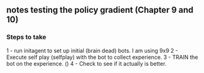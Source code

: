 ## notes testing the policy gradient (Chapter 9 and 10)

### Steps to take

1 - run initagent to set up initial (brain dead) bots. I am using 9x9
2 - Execute self play (selfplay) with the bot to collect experience.
3 - TRAIN the bot on the experience. ()
4 - Check to see if it actually is better.
